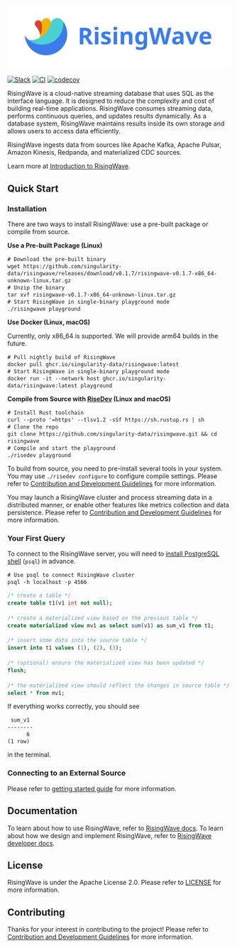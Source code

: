 ![RisingWave Logo](./docs/images/logo-title.svg)

[![Slack](https://badgen.net/badge/Slack/Join%20RisingWave/0abd59?icon=slack)](https://join.slack.com/t/risingwave-community/shared_invite/zt-120rft0mr-d8uGk3d~NZiZAQWPnElOfw)
[![CI](https://github.com/singularity-data/risingwave/actions/workflows/main.yml/badge.svg)](https://github.com/singularity-data/risingwave/actions/workflows/main.yml)
[![codecov](https://codecov.io/gh/singularity-data/risingwave/branch/main/graph/badge.svg?token=EB44K9K38B)](https://codecov.io/gh/singularity-data/risingwave)

RisingWave is a cloud-native streaming database that uses SQL as the interface language. It is designed to reduce the complexity and cost of building real-time applications. RisingWave consumes streaming data, performs continuous queries, and updates results dynamically. As a database system, RisingWave maintains results inside its own storage and allows users to access data efficiently.

RisingWave ingests data from sources like Apache Kafka, Apache Pulsar, Amazon Kinesis, Redpanda, and materialized CDC sources.

Learn more at [Introduction to RisingWave](https://www.risingwave.dev/docs/latest/intro/).

## Quick Start

### Installation

There are two ways to install RisingWave: use a pre-built package or compile from source.

**Use a Pre-built Package (Linux)**

```shell
# Download the pre-built binary
wget https://github.com/singularity-data/risingwave/releases/download/v0.1.7/risingwave-v0.1.7-x86_64-unknown-linux.tar.gz
# Unzip the binary
tar xvf risingwave-v0.1.7-x86_64-unknown-linux.tar.gz
# Start RisingWave in single-binary playground mode
./risingwave playground
```

**Use Docker (Linux, macOS)**

Currently, only x86_64 is supported. We will provide arm64 builds in the future.

```shell
# Pull nightly build of RisingWave
docker pull ghcr.io/singularity-data/risingwave:latest
# Start RisingWave in single-binary playground mode
docker run -it --network host ghcr.io/singularity-data/risingwave:latest playground
```

**Compile from Source with [RiseDev](./CONTRIBUTING.md#setting-up-development-environment) (Linux and macOS)**

```shell
# Install Rust toolchain
curl --proto '=https' --tlsv1.2 -sSf https://sh.rustup.rs | sh
# Clone the repo
git clone https://github.com/singularity-data/risingwave.git && cd risingwave
# Compile and start the playground
./risedev playground
```

To build from source, you need to pre-install several tools in your system. You may use `./risedev configure` to configure compile settings. Please refer to [Contribution and Development Guidelines](CONTRIBUTING.md) for more information.

You may launch a RisingWave cluster and process streaming data in a distributed manner, or enable other features like metrics collection and data persistence. Please refer to [Contribution and Development Guidelines](CONTRIBUTING.md) for more information.

### Your First Query

To connect to the RisingWave server, you will need to [install PostgreSQL shell](./CONTRIBUTING.md#setting-up-development-environment) (`psql`) in advance.

```shell
# Use psql to connect RisingWave cluster
psql -h localhost -p 4566
```

```sql
/* create a table */
create table t1(v1 int not null);

/* create a materialized view based on the previous table */
create materialized view mv1 as select sum(v1) as sum_v1 from t1;

/* insert some data into the source table */
insert into t1 values (1), (2), (3);

/* (optional) ensure the materialized view has been updated */
flush;

/* the materialized view should reflect the changes in source table */
select * from mv1;
```

If everything works correctly, you should see

```
 sum_v1
--------
      6
(1 row)
```

in the terminal.

### Connecting to an External Source

Please refer to [getting started guide](https://www.risingwave.dev/docs/latest/getting-started/) for more information.

## Documentation

To learn about how to use RisingWave, refer to [RisingWave docs](https://www.risingwave.dev/). To learn about how we design and implement RisingWave, refer to [RisingWave developer docs](https://github.com/singularity-data/risingwave/tree/main/docs).

## License

RisingWave is under the Apache License 2.0. Please refer to [LICENSE](LICENSE) for more information.

## Contributing

Thanks for your interest in contributing to the project! Please refer to [Contribution and Development Guidelines](CONTRIBUTING.md) for more information.
